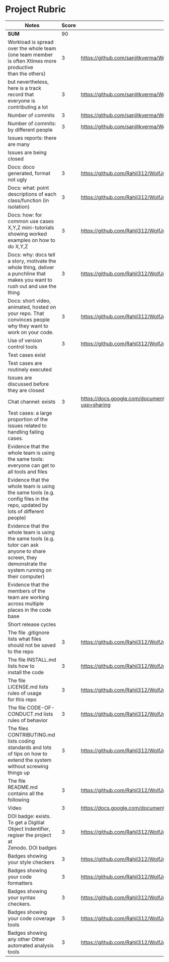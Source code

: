 # Project Rubric

| Notes                                                                                                                                                   | Score | Evidence                                                                                                                                                                                     |
| ------------------------------------------------------------------------------------------------------------------------------------------------------- | ----- | -------------------------------------------------------------------------------------------------------------------------------------------------------------------------------------------- |
| **SUM**                                                                                                                                                 | 90    |                                                                                                                                                                                              |
| Workload is spread over the whole team (one team member is often Xtimes more productive than the others)                            |3|https://github.com/sanjitkverma/WolfJobs/compare/master...Rahil312:WolfJobs:New#commits_bucket  |
| but nevertheless, here is a track record that everyone is contributing a lot                                                                           |3 |https://github.com/sanjitkverma/WolfJobs/compare/master...Rahil312:WolfJobs:New#commits_bucket  |
| Number of commits                                                                                                                                       |3|https://github.com/sanjitkverma/WolfJobs/compare/master...Rahil312:WolfJobs:New|
| Number of commits: by different people                                                                                                                  |3| https://github.com/sanjitkverma/WolfJobs/compare/master...Rahil312:WolfJobs:New|
| Issues reports: there are many                                                                                                                          | | |
| Issues are being closed                                                                                                                                 | ||
| Docs: doco generated, format not ugly                                                                                                                   |3|https://github.com/Rahil312/WolfJobs/blob/New/README.md|
| Docs: what: point descriptions of each class/function (in isolation)                                                                                    | 3|https://github.com/Rahil312/WolfJobs/blob/New/README.md|
| Docs: how: for common use cases X,Y,Z mini-tutorials showing worked examples on how to do X,Y,Z                                                         | 3|https://github.com/Rahil312/WolfJobs/blob/New/README.md |
| Docs: why: docs tell a story, motivate the whole thing, deliver a punchline that makes you want to rush out and use the thing                           | 3|https://github.com/Rahil312/WolfJobs/blob/New/README.md|
| Docs: short video, animated, hosted on your repo. That convinces people why they want to work on your code.                                             | 3|https://github.com/Rahil312/WolfJobs/blob/New/README.md |
| Use of version control tools                                                                                                                            |3 |https://github.com/Rahil312/WolfJobs/tree/New |
| Test cases exist                                                                                                                                        | ||
| Test cases are routinely executed                                                                                                                       | ||
| Issues are discussed before they are closed                                                                                                             | ||
| Chat channel: exists                                                                                                                                    |3 |https://docs.google.com/document/d/1T0sRlVpf6Hm4aRlrQ3YLZnENDQnRVq3nXWIgHrZJVlg/edit?usp=sharing|
| Test cases: a large proportion of the issues related to handling failing cases.                                                                         | ||
| Evidence that the whole team is using the same tools: everyone can get to all tools and files                                                           | ||
| Evidence that the whole team is using the same tools (e.g. config files in the repo, updated by lots of different people)                               | ||
| Evidence that the whole team is using the same tools (e.g. tutor can ask anyone to share screen, they demonstrate the system running on their computer) | ||
| Evidence that the members of the team are working across multiple places in the code base                                                               |  ||
| Short release cycles                                                                                                                                    | ||
| The file .gitignore lists what files should not be saved to the repo                                                                                    | 3|https://github.com/Rahil312/WolfJobs/blob/New/.gitignore|
| The file INSTALL.md lists how to install the code                                                                                                       | 3|https://github.com/Rahil312/WolfJobs/blob/New/INSTALL.md|
| The file LICENSE.md lists rules of usage for this repo                                                                                                  | 3|https://github.com/Rahil312/WolfJobs/blob/New/LICENSE.md|
| The file CODE-OF-CONDUCT.md lists rules of behavior                                                                                                     | 3|https://github.com/Rahil312/WolfJobs/blob/New/CODE_OF_CONDUCT.md|
| The files CONTRIBUTING.md lists coding standards and lots of tips on how to extend the system without screwing things up                                | 3|https://github.com/Rahil312/WolfJobs/blob/New/CONTRIBUTING.md|
| The file README.md contains all the following                                                                                                           | 3|https://github.com/Rahil312/WolfJobs/blob/New/README.md|
| Video                                                                                                                                                   |3 |https://docs.google.com/document/u/0/d/1Z4RB1VA2fWZuyT5wxt3Ejzs6Jgrm6tp5zsJdoLO0uXQ/mobilebasic|
| DOI badge: exists. To get a Digitial Object Indentifier, regiser the project at Zenodo. DOI badges                                                      | 3|https://github.com/Rahil312/WolfJobs/blob/New/README.md|
| Badges showing your style checkers                                                                                                                      | 3|https://github.com/Rahil312/WolfJobs/blob/New/README.md|
| Badges showing your code formatters                                                                                                                     | 3|https://github.com/Rahil312/WolfJobs/blob/New/README.md|
| Badges showing your syntax checkers.                                                                                                                    | 3|https://github.com/Rahil312/WolfJobs/blob/New/README.md|
| Badges showing your code coverage tools                                                                                                                 | 3|https://github.com/Rahil312/WolfJobs/blob/New/README.md|
| Badges showing any other Other automated analysis tools                                                                                                 | 3|https://github.com/Rahil312/WolfJobs/blob/New/README.md|
